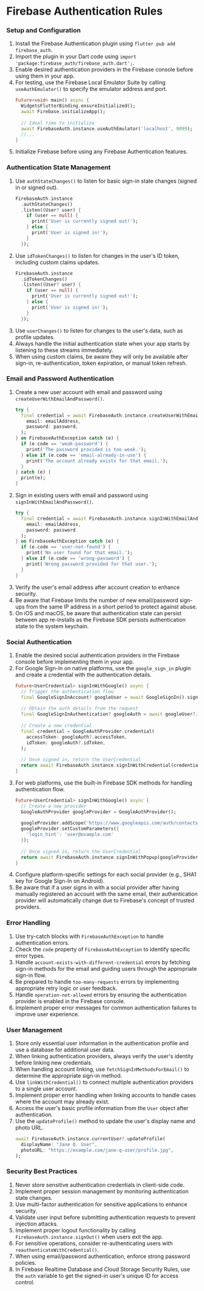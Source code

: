 # Firebase Authentication Rules

### Setup and Configuration

1. Install the Firebase Authentication plugin using `flutter pub add firebase_auth`.
2. Import the plugin in your Dart code using `import 'package:firebase_auth/firebase_auth.dart';`.
3. Enable desired authentication providers in the Firebase console before using them in your app.
4. For testing, use the Firebase Local Emulator Suite by calling `useAuthEmulator()` to specify the emulator address and port.
   ```dart
   Future<void> main() async {
     WidgetsFlutterBinding.ensureInitialized();
     await Firebase.initializeApp();
     
     // Ideal time to initialize
     await FirebaseAuth.instance.useAuthEmulator('localhost', 9099);
     //...
   }
   ```
5. Initialize Firebase before using any Firebase Authentication features.

### Authentication State Management

1. Use `authStateChanges()` to listen for basic sign-in state changes (signed in or signed out).
   ```dart
   FirebaseAuth.instance
     .authStateChanges()
     .listen((User? user) {
       if (user == null) {
         print('User is currently signed out!');
       } else {
         print('User is signed in!');
       }
     });
   ```
2. Use `idTokenChanges()` to listen for changes in the user's ID token, including custom claims updates.
   ```dart
   FirebaseAuth.instance
     .idTokenChanges()
     .listen((User? user) {
       if (user == null) {
         print('User is currently signed out!');
       } else {
         print('User is signed in!');
       }
     });
   ```
3. Use `userChanges()` to listen for changes to the user's data, such as profile updates.
4. Always handle the initial authentication state when your app starts by listening to these streams immediately.
5. When using custom claims, be aware they will only be available after sign-in, re-authentication, token expiration, or manual token refresh.

### Email and Password Authentication

1. Create a new user account with email and password using `createUserWithEmailAndPassword()`.
   ```dart
   try {
     final credential = await FirebaseAuth.instance.createUserWithEmailAndPassword(
       email: emailAddress,
       password: password,
     );
   } on FirebaseAuthException catch (e) {
     if (e.code == 'weak-password') {
       print('The password provided is too weak.');
     } else if (e.code == 'email-already-in-use') {
       print('The account already exists for that email.');
     }
   } catch (e) {
     print(e);
   }
   ```
2. Sign in existing users with email and password using `signInWithEmailAndPassword()`.
   ```dart
   try {
     final credential = await FirebaseAuth.instance.signInWithEmailAndPassword(
       email: emailAddress,
       password: password
     );
   } on FirebaseAuthException catch (e) {
     if (e.code == 'user-not-found') {
       print('No user found for that email.');
     } else if (e.code == 'wrong-password') {
       print('Wrong password provided for that user.');
     }
   }
   ```
3. Verify the user's email address after account creation to enhance security.
4. Be aware that Firebase limits the number of new email/password sign-ups from the same IP address in a short period to protect against abuse.
5. On iOS and macOS, be aware that authentication state can persist between app re-installs as the Firebase SDK persists authentication state to the system keychain.

### Social Authentication

1. Enable the desired social authentication providers in the Firebase console before implementing them in your app.
2. For Google Sign-In on native platforms, use the `google_sign_in` plugin and create a credential with the authentication details.
   ```dart
   Future<UserCredential> signInWithGoogle() async {
     // Trigger the authentication flow
     final GoogleSignInAccount? googleUser = await GoogleSignIn().signIn();
     
     // Obtain the auth details from the request
     final GoogleSignInAuthentication? googleAuth = await googleUser?.authentication;
     
     // Create a new credential
     final credential = GoogleAuthProvider.credential(
       accessToken: googleAuth?.accessToken,
       idToken: googleAuth?.idToken,
     );
     
     // Once signed in, return the UserCredential
     return await FirebaseAuth.instance.signInWithCredential(credential);
   }
   ```
3. For web platforms, use the built-in Firebase SDK methods for handling authentication flow.
   ```dart
   Future<UserCredential> signInWithGoogle() async {
     // Create a new provider
     GoogleAuthProvider googleProvider = GoogleAuthProvider();
     
     googleProvider.addScope('https://www.googleapis.com/auth/contacts.readonly');
     googleProvider.setCustomParameters({
       'login_hint': 'user@example.com'
     });
     
     // Once signed in, return the UserCredential
     return await FirebaseAuth.instance.signInWithPopup(googleProvider);
   }
   ```
4. Configure platform-specific settings for each social provider (e.g., SHA1 key for Google Sign-In on Android).
5. Be aware that if a user signs in with a social provider after having manually registered an account with the same email, their authentication provider will automatically change due to Firebase's concept of trusted providers.

### Error Handling

1. Use try-catch blocks with `FirebaseAuthException` to handle authentication errors.
2. Check the `code` property of `FirebaseAuthException` to identify specific error types.
3. Handle `account-exists-with-different-credential` errors by fetching sign-in methods for the email and guiding users through the appropriate sign-in flow.
4. Be prepared to handle `too-many-requests` errors by implementing appropriate retry logic or user feedback.
5. Handle `operation-not-allowed` errors by ensuring the authentication provider is enabled in the Firebase console.
6. Implement proper error messages for common authentication failures to improve user experience.

### User Management

1. Store only essential user information in the authentication profile and use a database for additional user data.
2. When linking authentication providers, always verify the user's identity before linking new credentials.
3. When handling account linking, use `fetchSignInMethodsForEmail()` to determine the appropriate sign-in method.
4. Use `linkWithCredential()` to connect multiple authentication providers to a single user account.
5. Implement proper error handling when linking accounts to handle cases where the account may already exist.
6. Access the user's basic profile information from the `User` object after authentication.
7. Use the `updateProfile()` method to update the user's display name and photo URL.
   ```dart
   await FirebaseAuth.instance.currentUser?.updateProfile(
     displayName: "Jane Q. User",
     photoURL: "https://example.com/jane-q-user/profile.jpg",
   );
   ```

### Security Best Practices

1. Never store sensitive authentication credentials in client-side code.
2. Implement proper session management by monitoring authentication state changes.
3. Use multi-factor authentication for sensitive applications to enhance security.
4. Validate user input before submitting authentication requests to prevent injection attacks.
5. Implement proper logout functionality by calling `FirebaseAuth.instance.signOut()` when users exit the app.
6. For sensitive operations, consider re-authenticating users with `reauthenticateWithCredential()`.
7. When using email/password authentication, enforce strong password policies.
8. In Firebase Realtime Database and Cloud Storage Security Rules, use the `auth` variable to get the signed-in user's unique ID for access control.
